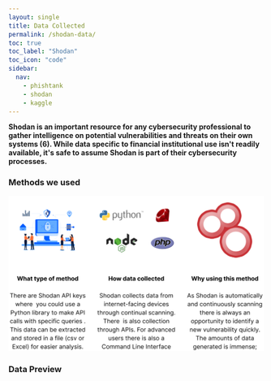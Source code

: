 ```yaml
---
layout: single
title: Data Collected
permalink: /shodan-data/
toc: true
toc_label: "Shodan"
toc_icon: "code"
sidebar:
  nav: 
    - phishtank
    - shodan
    - kaggle
---
```

**Shodan is an important resource for any cybersecurity professional to gather intelligence on potential vulnerabilities and threats on their own systems (6). While data specific to financial institutional use isn't readily available, it's safe to assume Shodan is part of their cybersecurity processes.**

### Methods we used
![shodan](/assets/Image_shodan.png)

### Data Preview
